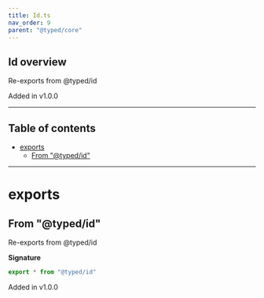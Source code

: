 ```yaml
---
title: Id.ts
nav_order: 9
parent: "@typed/core"
---
```


## Id overview

Re-exports from @typed/id

Added in v1.0.0

---

<h2 class="text-delta">Table of contents</h2>

- [exports](#exports)
  - [From "@typed/id"](#from-typedid)

---

# exports

## From "@typed/id"

Re-exports from @typed/id

**Signature**

```ts
export * from "@typed/id"
```

Added in v1.0.0
